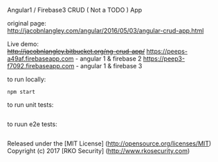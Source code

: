 Angular1 / Firebase3 CRUD ( Not a TODO ) App

original page:  
http://jacobnlangley.com/angular/2016/05/03/angular-crud-app.html

Live demo:  
~~http://jacobnlangley.bitbucket.org/ng-crud-app/~~
https://peeps-a49af.firebaseapp.com  - angular 1 & firebase 2
https://peep3-f7092.firebaseapp.com  - angular 1 & firebase 3

to run locally:
```
npm start
```

to run unit tests:
```
```

to ruun e2e tests:
```
```

Released under the [MIT License] (http://opensource.org/licenses/MIT)
Copyright (c) 2017 [RKO Security] (http://www.rkosecurity.com)


